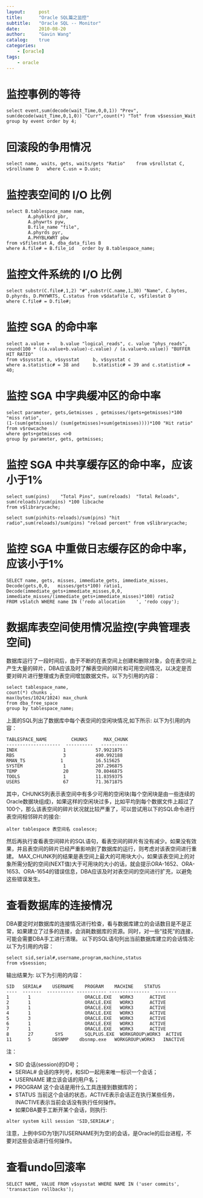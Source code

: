 ```yaml
---
layout:     post
title:      "Oracle SQL篇之监控"
subtitle:   "Oracle SQL -- Monitor"
date:       2010-08-20
author:     "Gavin Wang"
catalog:    true
categories:
    - [oracle]
tags:
    - oracle
---
```



# 监控事例的等待

```shell
select event,sum(decode(wait_Time,0,0,1)) "Prev", sum(decode(wait_Time,0,1,0)) "Curr",count(*) "Tot" from v$session_Wait    group by event order by 4;
```

# 回滚段的争用情况

```shell
select name, waits, gets, waits/gets "Ratio"	from v$rollstat C, v$rollname D   where C.usn = D.usn;
```

# 监控表空间的 I/O 比例

```shell
select B.tablespace_name nam, 
        A.phyblkrd pbr,
        A.phywrts pyw, 
        B.file_name "file", 
        A.phyrds pyr, 
        A.PHYBLKWRT pbw 
from v$filestat A, dba_data_files B   
where A.file# = B.file_id   order by B.tablespace_name;     
```


# 监控文件系统的 I/O 比例 

```shell
select substr(C.file#,1,2) "#",substr(C.name,1,30) "Name", C.bytes, D.phyrds, D.PHYWRTS, C.status from v$datafile C, v$filestat D           
where C.file# = D.file#;
```

# 监控 SGA 的命中率

```shell
select a.value +	b.value "logical_reads", c.	value "phys_reads", round(100 * ((a.value+b.value)-c.value) / (a.value+b.value)) "BUFFER HIT RATIO" 
from v$sysstat a, v$sysstat 	b, v$sysstat c 
where a.statistic# = 38 and 	b.statistic# = 39 and c.statistic# = 40;
```


# 监控 SGA 中字典缓冲区的命中率

```shell
select parameter, gets,Getmisses , getmisses/(gets+getmisses)*100 "miss ratio",
(1-(sum(getmisses)/ (sum(getmisses)+sum(getmisses))))*100 "Hit ratio" 
from v$rowcache 
where gets+getmisses <>0 
group by parameter, gets, getmisses;
```

# 监控 SGA 中共享缓存区的命中率，应该小于1%

```shell
select sum(pins)	"Total Pins", sum(reloads)  "Total Reloads", 
sum(reloads)/sum(pins) *100 libcache 
from v$librarycache;                     

select sum(pinhits-reloads)/sum(pins) "hit radio",sum(reloads)/sum(pins) "reload percent" from v$librarycache;
```

# 监控 SGA 中重做日志缓存区的命中率，应该小于1% 

```shell
SELECT name, gets, misses, immediate_gets, immediate_misses, Decode(gets,0,0,	misses/gets*100) ratio1, 
Decode(immediate_gets+immediate_misses,0,0, immediate_misses/(immediate_gets+immediate_misses)*100) ratio2 
FROM v$latch WHERE name IN ('redo allocation	', 'redo copy');
```

# 数据库表空间使用情况监控(字典管理表空间) 

数据库运行了一段时间后，由于不断的在表空间上创建和删除对象，会在表空间上产生大量的碎片，DBA应该及时了解表空间的碎片和可用空间情况，以决定是否要对碎片进行整理或为表空间增加数据文件。以下为引用的内容：

```shell
select tablespace_name, 
count(*) chunks , 
max(bytes/1024/1024) max_chunk 
from dba_free_space 
group by tablespace_name; 
```

上面的SQL列出了数据库中每个表空间的空闲块情况,如下所示: 
以下为引用的内容：

```shell
TABLESPACE_NAME         CHUNKS      MAX_CHUNK 
--------------------  ----------   ---------- 
INDX                 1           57.9921875 
RBS                  3           490.992188 
RMAN_TS             1            16.515625 
SYSTEM               1           207.296875 
TEMP                 20          70.8046875 
TOOLS                1           11.8359375 
USERS                67          71.3671875
```

其中，CHUNKS列表示表空间中有多少可用的空闲块(每个空闲块是由一些连续的Oracle数据块组成)，如果这样的空闲块过多，比如平均到每个数据文件上超过了100个，那么该表空间的碎片状况就比较严重了，可以尝试用以下的SQL命令进行表空间相邻碎片的接合: 

```shell
alter tablespace 表空间名 coalesce;
```

然后再执行查看表空间碎片的SQL语句，看表空间的碎片有没有减少。如果没有效果，并且表空间的碎片已经严重影响到了数据库的运行，则考虑对该表空间进行重建。
MAX_CHUNK列的结果是表空间上最大的可用块大小，如果该表空间上的对象所需分配的空间(NEXT值)大于可用块的大小的话，就会提示ORA-1652、ORA-1653、ORA-1654的错误信息，DBA应该及时对表空间的空间进行扩充，以避免这些错误发生。

# 查看数据库的连接情况

DBA要定时对数据库的连接情况进行检查，看与数据库建立的会话数目是不是正常，如果建立了过多的连接，会消耗数据库的资源。同时，对一些“挂死”的连接，可能会需要DBA手工进行清理。
以下的SQL语句列出当前数据库建立的会话情况: 以下为引用的内容：

```shell
select sid,serial#,username,program,machine,status 
from v$session; 
```

输出结果为: 以下为引用的内容：

```shell
SID   SERIAL#    USERNAME    PROGRAM    MACHINE    STATUS 
----  -------  ---------- ----------- ---------------  -------- 
1       1                    ORACLE.EXE   WORK3      ACTIVE 
2       1                    ORACLE.EXE   WORK3      ACTIVE 
3       1                    ORACLE.EXE   WORK3      ACTIVE 
4       1                    ORACLE.EXE   WORK3      ACTIVE 
5       3                    ORACLE.EXE   WORK3      ACTIVE 
6       1                    ORACLE.EXE   WORK3      ACTIVE 
7       1                    ORACLE.EXE   WORK3      ACTIVE 
8       27        SYS        SQLPLUS.EXE  WORKGROUP\WORK3  ACTIVE 
11      5        DBSNMP    dbsnmp.exe   WORKGROUP\WORK3   INACTIVE
```
注：
* SID 会话(session)的ID号；
* SERIAL# 会话的序列号，和SID一起用来唯一标识一个会话；
* USERNAME 建立该会话的用户名；
* PROGRAM 这个会话是用什么工具连接到数据库的；
* STATUS 当前这个会话的状态，ACTIVE表示会话正在执行某些任务，INACTIVE表示当前会话没有执行任何操作。
* 如果DBA要手工断开某个会话，则执行: 
```shell
alter system kill session 'SID,SERIAL#'; 
```

注意，上例中SID为1到7(USERNAME列为空)的会话，是Oracle的后台进程，不要对这些会话进行任何操作。

# 查看undo回滚率

```shell
SELECT NAME, VALUE FROM v$sysstat WHERE NAME IN ('user commits', 'transaction rollbacks');
```
